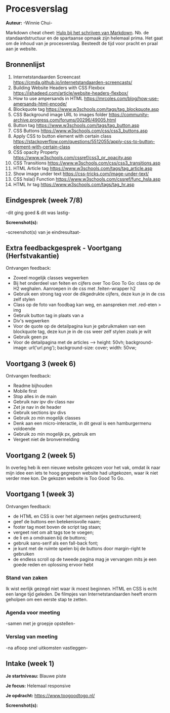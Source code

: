 # Procesverslag
**Auteur:** -Winnie Chui-

Markdown cheat cheet: [Hulp bij het schrijven van Markdown](https://github.com/adam-p/markdown-here/wiki/Markdown-Cheatsheet). Nb. de standaardstructuur en de spartaanse opmaak zijn helemaal prima. Het gaat om de inhoud van je procesverslag. Besteedt de tijd voor pracht en praal aan je website.


## Bronnenlijst
1. Internetstandaarden Screencast https://cmda.github.io/internetstandaarden-screencasts/
2. Building Website Headers with CSS Flexbox https://ishadeed.com/article/website-headers-flexbox/
3. How to use ampersands in HTML
https://mrcoles.com/blog/how-use-amersands-html-encode/
4. Blockquote tag
https://www.w3schools.com/tags/tag_blockquote.asp
5. CSS Background image URL to images folder
https://community-archive.progress.com/forums/00296/49005.html
6. Button tag
https://www.w3schools.com/tags/tag_button.asp
7. CSS Buttons
https://www.w3schools.com/css/css3_buttons.asp
8. Apply CSS to button element with certain class
https://stackoverflow.com/questions/5512055/apply-css-to-button-element-with-certain-class
9. CSS opacity Property
https://www.w3schools.com/cssref/css3_pr_opacity.asp
10. CSS Transitions
https://www.w3schools.com/css/css3_transitions.asp
11. HTML Article tag
https://www.w3schools.com/tags/tag_article.asp
12. Show image under text
https://css-tricks.com/image-under-text/
13. CSS hsla() Function
https://www.w3schools.com/cssref/func_hsla.asp
14. HTML hr tag
https://www.w3schools.com/tags/tag_hr.asp





## Eindgesprek (week 7/8)

-dit ging goed & dit was lastig-

**Screenshot(s):**

-screenshot(s) van je eindresultaat-


## Extra feedbackgesprek - Voortgang (Herfstvakantie)
Ontvangen feedback:
- Zoveel mogelijk classes wegwerken
- Bij het onderdeel van feiten en cijfers over Too Goo To Go: class op de H2 weghalen. Aanroepen in de css met .feiten-wrapper h2
- Gebruik een strong tag voor de dikgedrukte cijfers, deze kun je in de css zelf stylen
- Class op de foto van foodbag kan weg, en aanspreken met .red-eten > img
- Gebruik button tag in plaats van a
- Div's wegwerken
- Voor de quote op de detailpagina kun je gebruikmaken van een blockquote tag, deze kun je in de css weer zelf stylen zoals je wilt
- Gebruik geen px
- Voor de detailpagina met de articles --> height: 50vh; background-image: url('url.png'); background-size: cover; width: 50vw;


## Voortgang 3 (week 6)
Ontvangen feedback:
- Readme bijhouden
- Mobile first
- Stop alles in de main
- Gebruik nav ipv div class nav
- Zet je nav in de header
- Gebruik sections ipv divs
- Gebruik zo min mogelijk classes
- Denk aan een micro-interactie, in dit geval is een hamburgermenu voldoende
- Gebruik zo min mogelijk px, gebruik em
- Vergeet niet de bronvermelding



## Voortgang 2 (week 5)

In overleg heb ik een nieuwe website gekozen voor het vak, omdat ik naar mijn idee een iets te hoog gegrepen website had uitgekozen, waar ik niet verder mee kon. De gekozen website is Too Good To Go.



## Voortgang 1 (week 3)
Ontvangen feedback:
- de HTML en CSS is over het algemeen netjes gestructureerd;
- geef de buttons een betekenisvolle naam;
- footer tag moet boven de script tag staan;
- vergeet niet om alt tags toe te voegen;
- de li en a omdraaien bij de buttons;
- gebruik sans-serif als een fall-back font;
- je kunt met de ruimte spelen bij de buttons door margin-right te gebruiken
- de endless scroll op de tweede pagina mag je vervangen mits je een goede reden en oplossing ervoor hebt


### Stand van zaken

Ik wist eerlijk gezegd niet waar ik moest beginnen. HTML en CSS is echt een lange tijd geleden. De filmpjes van Internetstandaarden heeft enorm geholpen om een eerste stap te zetten.

### Agenda voor meeting

-samen met je groepje opstellen-

### Verslag van meeting

-na afloop snel uitkomsten vastleggen-



## Intake (week 1)

**Je startniveau:** Blauwe piste

**Je focus:** Helemaal responsive

**Je opdracht:** https://www.toogoodtogo.nl/

**Screenshot(s):**
